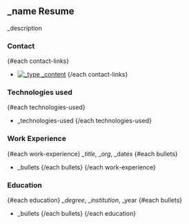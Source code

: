 ## _name Resume

_description

### Contact
{#each contact-links}
* [![_type](_icon) _content](_href)
{/each contact-links}

### Technologies used
{#each technologies-used}
* _technologies-used
{/each technologies-used}

### Work Experience
{#each work-experience}
*_title*, __org_, _dates
{#each bullets}
* _bullets
{/each bullets}
{/each work-experience}

### Education
{#each education}
*_degree*, __institution_, _year
{#each bullets}
* _bullets
{/each bullets}
{/each education}
